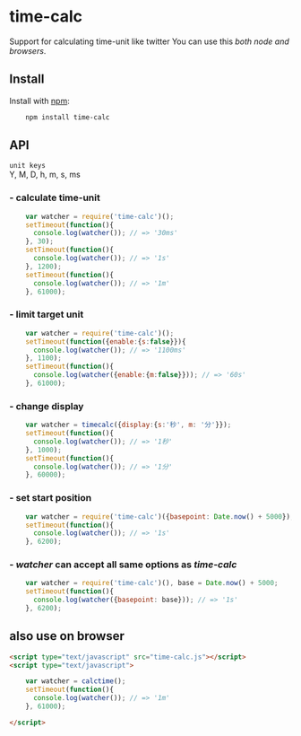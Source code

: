 # time-calc

Support for calculating time-unit like twitter
You can use this _both node and browsers_.

## Install
Install with [npm](http://npmjs.org/):
```sh
    npm install time-calc
```
## API 
`unit keys`  
Y, M, D, h, m, s, ms

### - calculate time-unit
```js
    var watcher = require('time-calc')();
    setTimeout(function(){
      console.log(watcher()); // => '30ms'
    }, 30);
    setTimeout(function(){
      console.log(watcher()); // => '1s'
    }, 1200);
    setTimeout(function(){
      console.log(watcher()); // => '1m'
    }, 61000);
```
### - limit target unit
```js
    var watcher = require('time-calc')();
    setTimeout(function({enable:{s:false}}){
      console.log(watcher()); // => '1100ms'
    }, 1100);
    setTimeout(function(){
      console.log(watcher({enable:{m:false}})); // => '60s'
    }, 61000);
```
### - change display
```js
    var watcher = timecalc({display:{s:'秒', m: '分'}});
    setTimeout(function(){
      console.log(watcher()); // => '1秒'
    }, 1000);
    setTimeout(function(){
      console.log(watcher()); // => '1分'
    }, 60000);
```
### - set start position
```js
    var watcher = require('time-calc')({basepoint: Date.now() + 5000});
    setTimeout(function(){
      console.log(watcher()); // => '1s'
    }, 6200);
```
### - _watcher_ can accept all same options as _time-calc_
```js
    var watcher = require('time-calc')(), base = Date.now() + 5000;
    setTimeout(function(){
      console.log(watcher({basepoint: base})); // => '1s'
    }, 6200);
```
## also use on browser

```html
<script type="text/javascript" src="time-calc.js"></script>
<script type="text/javascript">

	var watcher = calctime();
    setTimeout(function(){
      console.log(watcher()); // => '1m'
    }, 61000);

</script>
```

